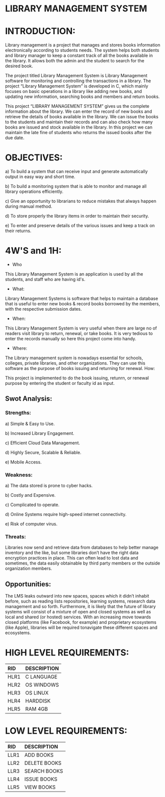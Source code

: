 # LIBRARY MANAGEMENT SYSTEM
 # INTRODUCTION:

Library management is a project that manages and stores books information electronically according to students needs. The system helps both students and library manager to keep a constant track of all the books available in the library. It allows both the admin and the student to search for the desired book.

The project titled Library Management System is Library Management software for monitoring and controlling the transactions in a library. The project “Library Management System” is developed in C, which mainly focuses on basic operations in a library like adding new books, and updating new information, searching books and members and return books.

This project “LIBRARY MANAGEMENT SYSTEM” gives us the complete information about the library. We can enter the record of new books and retrieve the details of books available in the library. We can issue the books to the students and maintain their records and can also check how many books are issued and stock available in the library. In this project we can maintain the late fine of students who returns the issued books after the due date.

# OBJECTIVES:

a) To build a system that can receive input and generate automatically output in easy way and short time.

b) To build a monitoring system that is able to monitor and manage all library operations efficiently.

c) Give an opportunity to librarians to reduce mistakes that always happen during manual method.

d) To store properly the library items in order to maintain their security.

e) To enter and preserve details of the various issues and keep a track on their returns.

# 4W'S and 1H: 
 * Who

This Library Management System is an application is used by all the students, and staff who are having id's.

* What:

Library Management Systems is software that helps to maintain a database that is useful to enter new books & record books borrowed by the members, with the respective submission dates.

* When:

This Library Management System is very useful when there are large no of readers visit library to return, renewal, or take books. It is very tedious to enter the records manually so here this project come into handy.

* Where:

The Library management system is nowadays essential for schools, colleges, private libraries, and other organizations. They can use this software as the purpose of books issuing and returning for renewal.
How:

This project is implemented to do the book issuing, retunrn, or renewal purpose by entering the student or faculty id as input.

## **Swot Analysis:**

### Strengths:
a) Simple & Easy to Use.

b) Increased Library Engagement.

c) Efficient Cloud Data Management.

d) Highly Secure, Scalable & Reliable. 

e) Mobile Access.

### Weakness:
a) The data stored is prone to cyber hacks.

b) Costly and Expensive.

c) Complicated to operate.

d) Online Systems require high-speed internet connectivity.

e) Risk of computer virus.

### Threats:
Libraries now send and retrieve data from databases to help better manage inventory and the like, but some libraries don’t have the right data encryption practices in place. This can often lead to lost data and sometimes, the data easily obtainable by  third party members or the outside organization members.

## Opportunities:
The LMS leaks outward into new spaces, spaces which it didn’t inhabit before, such as reading lists repositories, learning systems, research data management and so forth. Furthermore, it is likely that the future of library systems will consist of a mixture of open and closed systems as well as local and shared (or hosted) services. With an increasing move towards closed platforms (like Facebook, for example) and proprietary ecosystems (like Apple), libraries will be required tonavigate these different spaces and ecosystems.

# HIGH LEVEL REQUIREMENTS:
|RID|DESCRIPTION|
|:--|:----------|
|HLR1|C LANGUAGE|
|HLR2|OS WINDOWS|
|HLR3|OS LINUX|
|HLR4|HARDDISK|
|HLR5|RAM 4GB|

# LOW LEVEL REQUIREMENTS:
|RID|DESCRIPTION|
|:--|:----------|
|LLR1|ADD BOOKS|
|LLR2|DELETE BOOKS|
|LLR3|SEARCH BOOKS|
|LLR4|ISSUE BOOKS|
|LLR5|VIEW BOOKS|